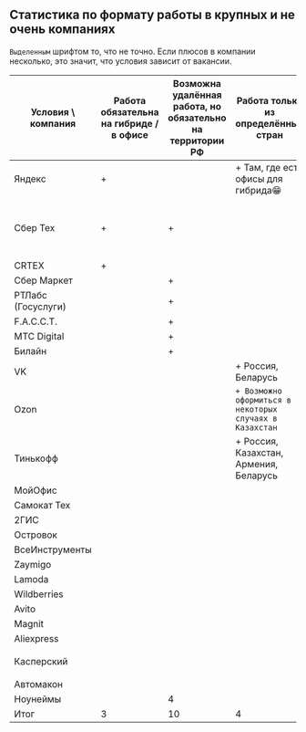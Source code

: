 ## Статистика по формату работы в крупных и не очень компаниях
`Выделенным` шрифтом то, что не точно. Если плюсов в компании несколько, это значит, что условия зависит от вакансии.

| Условия \ компания | Работа обязательна на гибриде / в офисе | Возможна удалённая работа, но обязательно на территории РФ | Работа только из определённых стран                     | Работа разрешена временно не на территории РФ | Работа без привязки к локации |
|--------------------|-----------------------------------------|------------------------------------------------------------|---------------------------------------------------------|-----------------------------------------------|-------------------------------|
| Яндекс             | +                                       |                                                            | + Там, где есть офисы для гибрида😁                     |                                               |                               |
| Сбер Тех           | +                                       | +                                                          |                                                         | + Аутсорт СберТеха через стороннюю компанию   |                               |
| CRTEX              | +                                       |                                                            |                                                         |                                               | +                             |
| Сбер Маркет        |                                         | +                                                          |                                                         |                                               |                               |
| РТЛабс (Госуслуги) |                                         | +                                                          |                                                         |                                               |                               |
| F.A.C.C.T.         |                                         | +                                                          |                                                         |                                               |                               |
| MTC Digital        |                                         | +                                                          |                                                         |                                               |                               |
| Билайн             |                                         | +                                                          |                                                         |                                               |                               |
| VK                 |                                         |                                                            | + Россия, Беларусь                                      |                                               |                               |
| Ozon               |                                         |                                                            | `+ Возможно оформиться в некоторых случаях в Казахстан` | +                                             |                               |
| Тинькофф           |                                         |                                                            | + Россия, Казахстан, Армения, Беларусь                  |                                               |                               |
| МойОфис            |                                         |                                                            |                                                         | +                                             |                               |
| Самокат Тех        |                                         |                                                            |                                                         | +                                             | `+`                           |
| 2ГИС               |                                         |                                                            |                                                         |                                               | +                             |
| Островок           |                                         |                                                            |                                                         |                                               | +                             |
| ВсеИнструменты     |                                         |                                                            |                                                         |                                               | +                             |
| Zaymigo            |                                         |                                                            |                                                         |                                               | +                             |
| Lamoda             |                                         |                                                            |                                                         |                                               | +                             |
| Wildberries        |                                         |                                                            |                                                         |                                               | +                             |
| Avito              |                                         |                                                            |                                                         |                                               | +                             |
| Magnit             |                                         |                                                            |                                                         |                                               | +                             |
| Aliexpress         |                                         |                                                            |                                                         |                                               | `+`                           |
| Касперский         |                                         |                                                            |                                                         |                                               | `+ Говорят зависит от отдела` |
| Автомакон          |                                         |                                                            |                                                         |                                               | +                             |
| Ноунеймы           |                                         | 4                                                          |                                                         |                                               | 6                             |
| Итог               | 3                                       | 10                                                         | 4                                                       | 4                                             | 19                            |
